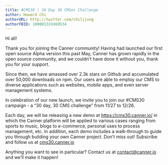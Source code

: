 ```yaml
---
title: #CMS30 | 30 Day 30 CMSes Challenge
author: Howard Chi
authorURL: http://twitter.com/chilijung
authorFBID: 100001324369534
---
```


Hi all!

Thank you for joining the Canner community! Having had launched our first open source Alpha version this past May, Canner has grown rapidly in the open source community, and we couldn’t have done it without you, thank you for your support. 

Since then, we have amassed over 2.3k stars on Github and accumulated over 50,000 downloads on npm. Our users are able to employ our CMS to diverse applications such as websites, mobile apps, and even server management systems.


In celebration of our new launch, we invite you to join our #CMS30 campaign - a “30 day, 30 CMS challenge” from 11/27 to 12/26.

<!--truncate-->

Each day, we will be releasing a new demo at https://cms30.canner.io/ in which the Canner platform will be applied to various cases ranging from sports to music, blogs to e-commerce, personal uses to process management, etc. In addition, each demo includes a walk-through to guide you through building your own Canner project. Don’t miss out! Subscribe and follow us at [cms30.canner.io](https://cms30.canner.io)

Anything you want to see in particular? Contact us at contact@canner.io and we’ll make it happen!
